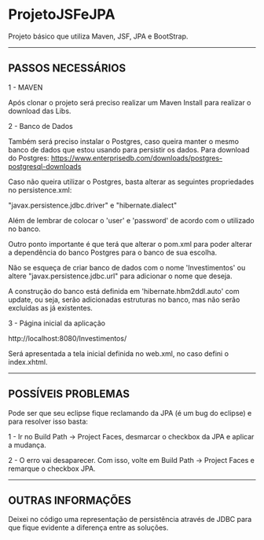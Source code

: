 # ProjetoJSFeJPA
Projeto básico que utiliza Maven, JSF, JPA e BootStrap.

----------------------
PASSOS NECESSÁRIOS
----------------------
1 - MAVEN

Após clonar o projeto será preciso realizar um Maven Install para realizar o download das Libs.

2 - Banco de Dados

Também será preciso instalar o Postgres, caso queira manter o mesmo banco de dados que estou usando para persistir os dados.
Para download do Postgres: https://www.enterprisedb.com/downloads/postgres-postgresql-downloads

Caso não queira utilizar o Postgres, basta alterar as seguintes propriedades no persistence.xml:

"javax.persistence.jdbc.driver" e "hibernate.dialect"

Além de lembrar de colocar o 'user' e 'password' de acordo com o utilizado no banco.

Outro ponto importante é que terá que alterar o pom.xml para poder alterar a dependência do banco Postgres para o banco de sua escolha.

Não se esqueça de criar banco de dados com o nome 'Investimentos' ou altere "javax.persistence.jdbc.url" para adicionar o nome que deseja.

A construção do banco está definida em 'hibernate.hbm2ddl.auto' com update, ou seja, serão adicionadas estruturas no banco, mas não serão excluídas as já existentes.

3 - Página inicial da aplicação

http://localhost:8080/Investimentos/

Será apresentada a tela inicial definida no web.xml, no caso defini o index.xhtml.

----------------------
POSSÍVEIS PROBLEMAS
----------------------
Pode ser que seu eclipse fique reclamando da JPA (é um bug do eclipse) e para resolver isso basta:

1 - Ir no Build Path -> Project Faces, desmarcar o checkbox da JPA e aplicar a mudança.

2 - O erro vai desaparecer. Com isso, volte em Build Path -> Project Faces e remarque o checkbox JPA.

----------------------
OUTRAS INFORMAÇÕES
----------------------
Deixei no código uma representação de persistência através de JDBC para que fique evidente a diferença entre as soluções.

